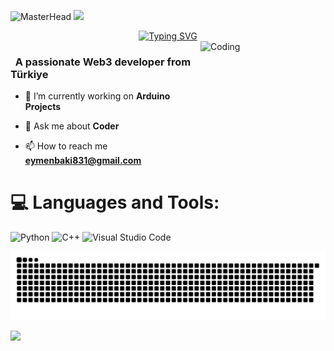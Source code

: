 ![MasterHead](https://github.com/Eymen-Yigit-Baki/Eymen-Yigit-Baki/blob/main/img/Github%20Banner.jpg)
![](https://komarev.com/ghpvc/?username=Eymen-Yigit-Baki&color=blue)
<div align="center">
 <a href="https://github.com/Eymen-Yigit-Baki">
  <img src="https://readme-typing-svg.demolab.com?font=Fira+Code&size=28&duration=3000&pause=500&center=true&vCenter=true&width=435&lines=%e2%9c%a8+Eymen-+Yigit-+Baki-+%e2%9c%a8;%f0%9f%93%9a+Tech+Savyy+%f0%9f%92%bb;Welcome+To+My+Profile+%f0%9f%91%80" alt="Typing SVG" />
 </a>
</div>

<img src="https://github.com/Eymen-Yigit-Baki/Eymen-Yigit-Baki/blob/main/img/EatSleepCodeRepeat.gif" alt="Coding" width=200 height=200 align="right">


<h3 align="left">&nbsp; A passionate Web3 developer from Türkiye</h3>

- 🔭 I’m currently working on **Arduino Projects**

- 💬 Ask me about **Coder**

- 📫 How to reach me **eymenbaki831@gmail.com**





<!--
<details>
  <summary>:zap: GitHub Stats</summary> 
-->
# 💻 Languages and Tools:

![Python](https://img.shields.io/badge/python-3670A0?style=for-the-badge&logo=python&logoColor=ffdd54)
![C++](https://img.shields.io/badge/-C++-365dbf.svg?logo=C%2B%2B&style=for-the-badge)
![Visual Studio Code](https://img.shields.io/badge/Visual%20Studio%20Code-0078d7.svg?style=for-the-badge&logo=visual-studio-code&logoColor=white)







<picture>
  <source media="(prefers-color-scheme: dark)" srcset="https://raw.githubusercontent.com/CagatayAkkas/CagatayAkkas/output/github-contribution-grid-snake-dark.svg">
  <source media="(prefers-color-scheme: light)" srcset="https://raw.githubusercontent.com/CagatayAkkas/CagatayAkkas/output/github-contribution-grid-snake.svg">
  <img alt="github contribution grid snake animation" src="https://raw.githubusercontent.com/CagatayAkkas/CagatayAkkas/output/github-contribution-grid-snake.svg">
</picture>




  
  
 <!--
 [![Top Langs](https://github-readme-stats.vercel.app/api/top-langs/?username=Eymen-Yigit-Baki&layout=compact&langs_count=25&title_color=0000ee&text_color=ffffff&bg_color=000000&hide_border=true)](https://github.com/Eymen-Yigit-Baki/github-readme-stats)
-->


<br />

![](https://github-profile-trophy.vercel.app/?username=Eymen-Yigit-Baki&theme=dracula&no-frame=false&no-bg=false&margin-w=4)


<br />


<br />


<!--
</details>
-->

<!--
<details>
   <summary>:zap: Languages and Tools</summary>
 -->
